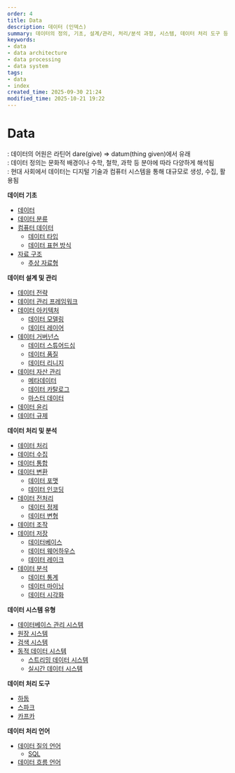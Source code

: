 ```yaml
---
order: 4
title: Data
description: 데이터 (인덱스)
summary: 데이터의 정의, 기초, 설계/관리, 처리/분석 과정, 시스템, 데이터 처리 도구 등에 대한 개요
keywords:
- data
- data architecture
- data processing
- data system
tags:
- data
- index
created_time: 2025-09-30 21:24
modified_time: 2025-10-21 19:22
---
```


# Data
: 데이터의 어원은 라틴어 dare(give) => datum(thing given)에서 유래  
: 데이터 정의는 문화적 배경이나 수학, 철학, 과학 등 분야에 따라 다양하게 해석됨  
: 현대 사회에서 데이터는 디지털 기술과 컴퓨터 시스템을 통해 대규모로 생성, 수집, 활용됨  

**데이터 기초**
- [데이터](./data.md)
- [데이터 분류](./data-classification.md)
- [컴퓨터 데이터](./computer-data.md)
  - [데이터 타입](./computer-data-type.md)
  - [데이터 표현 방식](./data-representation.md)
- [자료 구조](./data-structure/index.md)
  - [추상 자료형](./data-structure/abstract-data-type.md)


**데이터 설계 및 관리**
- [데이터 전략](./data-strategy.md)
- [데이터 관리 프레임워크](./data-management-framework.md)
- [데이터 아키텍처](./data-architecture.md)
  - [데이터 모델링](./data-modeling.md)
  - [데이터 레이어](./data-layer.md)
- [데이터 거버넌스](./data-governance.md)
  - [데이터 스튜어드십](./data-stewardship.md)
  - [데이터 품질](./data-quality.md)
  - [데이터 리니지](./data-lineage.md)
- [데이터 자산 관리](./data-asset-management.md)
  - [메타데이터](./metadata.md)
  - [데이터 카탈로그](./data-catalog.md)
  - [마스터 데이터](./master-data.md)
- [데이터 윤리](./data-ethics.md)
- [데이터 규제](./data-regulation.md)


**데이터 처리 및 분석**
- [데이터 처리](./data-processing/index.md)
- [데이터 수집](./data-collection/index.md)
- [데이터 통합](./data-integration/index.md)
- [데이터 변환](./data-conversion/index.md)
  - [데이터 포맷](./data-conversion/format/index.md)
  - [데이터 인코딩](./data-conversion/encoding/index.md)
- [데이터 전처리](./data-preprocessing/index.md)
  - [데이터 정제](./data-preprocessing/data-cleaning.md)
  - [데이터 변형](./data-preprocessing/data-transformation.md)
- [데이터 조작](./data-manipulation/index.md)
- [데이터 저장](./data-storage/index.md)
  - [데이터베이스](./data-storage/database/index.md)
  - [데이터 웨어하우스](./data-storage/data-warehouse.md)
  - [데이터 레이크](./data-storage/data-lake.md)
- [데이터 분석](./data-analytics/index.md)
  - [데이터 통계](./data-analytics/statistical/index.md)
  - [데이터 마이닝](./data-analytics/mining/index.md)
  - [데이터 시각화](./data-analytics/visualization/index.md)


**데이터 시스템 유형**
- [데이터베이스 관리 시스템](./dbms/index.md)
- [원장 시스템](./data-system/ledger-system.md)
- [검색 시스템](./data-system/search-system/index.md)
- [동적 데이터 시스템](./data-system/dynamic-system/index.md)
  - [스트리밍 데이터 시스템](./data-system/dynamic-system/streaming.md)
  - [실시간 데이터 시스템](./data-system/dynamic-system/realtime.md)


**데이터 처리 도구**
- [하둡](../tool/data-tool/hadoop.md)
- [스파크](../tool/data-tool/spark.md)
- [카프카](../tool/data-tool/kafka.md)


**데이터 처리 언어**
- [데이터 질의 언어](./data-language/index.md#data-query-language)
  - [SQL](./data-language/sql/index.md)
- [데이터 흐름 언어](./data-language/index.md#data-flow-language)
